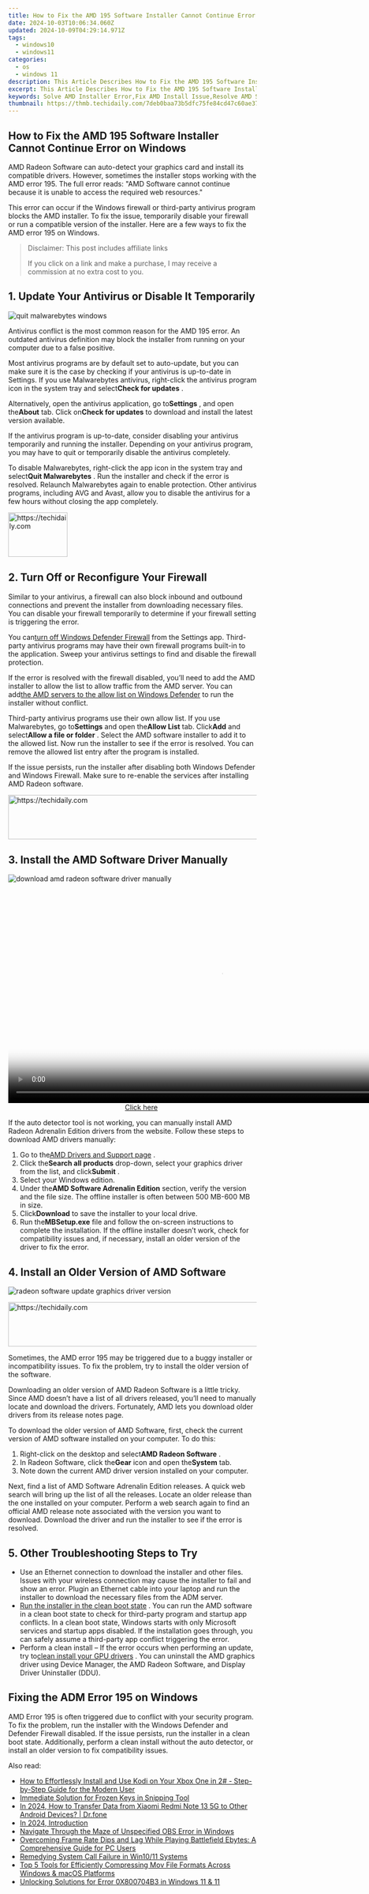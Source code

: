 ```yaml
---
title: How to Fix the AMD 195 Software Installer Cannot Continue Error on Windows
date: 2024-10-03T10:06:34.060Z
updated: 2024-10-09T04:29:14.971Z
tags:
  - windows10
  - windows11
categories:
  - os
  - windows 11
description: This Article Describes How to Fix the AMD 195 Software Installer Cannot Continue Error on Windows
excerpt: This Article Describes How to Fix the AMD 195 Software Installer Cannot Continue Error on Windows
keywords: Solve AMD Installer Error,Fix AMD Install Issue,Resolve AMD Setup Fail,Stop AMD Software Error,End AMD Installer Crash,Correct AMD Install Error,AMD Installer Error Fix
thumbnail: https://thmb.techidaily.com/7deb0baa73b5dfc75fe84cd47c60ae37428dbd6443868bb9392e788fdb87eec8.jpg
---
```


## How to Fix the AMD 195 Software Installer Cannot Continue Error on Windows

 AMD Radeon Software can auto-detect your graphics card and install its compatible drivers. However, sometimes the installer stops working with the AMD error 195\. The full error reads: "AMD Software cannot continue because it is unable to access the required web resources."

 This error can occur if the Windows firewall or third-party antivirus program blocks the AMD installer. To fix the issue, temporarily disable your firewall or run a compatible version of the installer. Here are a few ways to fix the AMD error 195 on Windows.

>  Disclaimer: This post includes affiliate links
>
>  If you click on a link and make a purchase, I may receive a commission at no extra cost to you.
>

## 1\. Update Your Antivirus or Disable It Temporarily

![quit malwarebytes windows](https://static1.makeuseofimages.com/wordpress/wp-content/uploads/2023/05/quit-malwarebytes-windows.jpg)

 Antivirus conflict is the most common reason for the AMD 195 error. An outdated antivirus definition may block the installer from running on your computer due to a false positive.

 Most antivirus programs are by default set to auto-update, but you can make sure it is the case by checking if your antivirus is up-to-date in Settings. If you use Malwarebytes antivirus, right-click the antivirus program icon in the system tray and select**Check for updates** .

 Alternatively, open the antivirus application, go to**Settings** , and open the**About** tab. Click on**Check for updates** to download and install the latest version available.

 If the antivirus program is up-to-date, consider disabling your antivirus temporarily and running the installer. Depending on your antivirus program, you may have to quit or temporarily disable the antivirus completely.

 To disable Malwarebytes, right-click the app icon in the system tray and select**Quit Malwarebytes** . Run the installer and check if the error is resolved. Relaunch Malwarebytes again to enable protection. Other antivirus programs, including AVG and Avast, allow you to disable the antivirus for a few hours without closing the app completely.

<!-- affiliate ads begin -->
<a href="https://bluettifr.pxf.io/c/5597632/2145079/17095" target="_top" id="2145079">
  <img src="//a.impactradius-go.com/display-ad/17095-2145079" border="0" alt="https://techidaily.com" width="120" height="90"/>
</a>
<img height="0" width="0" src="https://bluettifr.pxf.io/i/5597632/2145079/17095" style="position:absolute;visibility:hidden;" border="0" />
<!-- affiliate ads end -->

## 2\. Turn Off or Reconfigure Your Firewall

 Similar to your antivirus, a firewall can also block inbound and outbound connections and prevent the installer from downloading necessary files. You can disable your firewall temporarily to determine if your firewall setting is triggering the error.

 You can[turn off Windows Defender Firewall](https://www.makeuseof.com/windows-11-disable-microsoft-defender-firewall/) from the Settings app. Third-party antivirus programs may have their own firewall programs built-in to the application. Sweep your antivirus settings to find and disable the firewall protection.

 If the error is resolved with the firewall disabled, you’ll need to add the AMD installer to allow the list to allow traffic from the AMD server. You can add[the AMD servers to the allow list on Windows Defender](https://www.makeuseof.com/how-to-whitelist-files-windows-defender/) to run the installer without conflict.

 Third-party antivirus programs use their own allow list. If you use Malwarebytes, go to**Settings** and open the**Allow List** tab. Click**Add** and select**Allow a file or folder** . Select the AMD software installer to add it to the allowed list. Now run the installer to see if the error is resolved. You can remove the allowed list entry after the program is installed.

 If the issue persists, run the installer after disabling both Windows Defender and Windows Firewall. Make sure to re-enable the services after installing AMD Radeon software.

<!-- affiliate ads begin -->
<a href="https://ephamedtechinc.pxf.io/c/5597632/2136618/26400" target="_top" id="2136618">
  <img src="//a.impactradius-go.com/display-ad/26400-2136618" border="0" alt="https://techidaily.com" width="728" height="90"/>
</a>
<img height="0" width="0" src="https://ephamedtechinc.pxf.io/i/5597632/2136618/26400" style="position:absolute;visibility:hidden;" border="0" />
<!-- affiliate ads end -->

## 3\. Install the AMD Software Driver Manually

![download amd radeon software driver manually](https://static1.makeuseofimages.com/wordpress/wp-content/uploads/2023/05/download-amd-radeon-software-driver-manually.jpg)

<!-- affiliate ads begin -->
<span id="1424531">
					<video width="864" height="NaN" style="cursor:pointer"
           poster="//a.impactradius-go.com/display-clicktoplayimage/1424531.png"
           onclick="if(!this.playClicked){this.play();this.setAttribute('controls',true);this.playClicked=true;}">
	   <source src="//a.impactradius-go.com/display-ad/16446-1424531">
	   <img src="//a.impactradius-go.com/display-clicktoplayimage/1424531.png" style="border: none; height: 100%; width: 100%; object-fit: contain">
	</video>
	<div style="width:540px;text-align:center"><a href="javascript:window.open(decodeURIComponent('https%3A%2F%2Flaganoo.pxf.io%2Fc%2F5597632%2F1424531%2F16446'), '_blank');void(0);">Click here</a></div>
</span>
<img height="0" width="0" src="https://imp.pxf.io/i/5597632/1424531/16446" style="position:absolute;visibility:hidden;" border="0" />
<!-- affiliate ads end -->

 If the auto detector tool is not working, you can manually install AMD Radeon Adrenalin Edition drivers from the website. Follow these steps to download AMD drivers manually:

1. Go to the[AMD Drivers and Support page](https://www.amd.com/en/support) .
2. Click the**Search all products** drop-down, select your graphics driver from the list, and click**Submit** .
3. Select your Windows edition.
4. Under the**AMD Software Adrenalin Edition** section, verify the version and the file size. The offline installer is often between 500 MB-600 MB in size.
5. Click**Download** to save the installer to your local drive.
6. Run the**MBSetup.exe** file and follow the on-screen instructions to complete the installation. If the offline installer doesn’t work, check for compatibility issues and, if necessary, install an older version of the driver to fix the error.

## 4\. Install an Older Version of AMD Software

![radeon software update graphics driver version](https://static1.makeuseofimages.com/wordpress/wp-content/uploads/2023/05/radeon-software-update-graphics-driver.jpg)

<!-- affiliate ads begin -->
<a href="https://appsumo.8odi.net/c/5597632/2130871/7443" target="_top" id="2130871">
  <img src="//a.impactradius-go.com/display-ad/7443-2130871" border="0" alt="https://techidaily.com" width="728" height="90"/>
</a>
<img height="0" width="0" src="https://appsumo.8odi.net/i/5597632/2130871/7443" style="position:absolute;visibility:hidden;" border="0" />
<!-- affiliate ads end -->

 Sometimes, the AMD error 195 may be triggered due to a buggy installer or incompatibility issues. To fix the problem, try to install the older version of the software.

 Downloading an older version of AMD Radeon Software is a little tricky. Since AMD doesn’t have a list of all drivers released, you’ll need to manually locate and download the drivers. Fortunately, AMD lets you download older drivers from its release notes page.

 To download the older version of AMD Software, first, check the current version of AMD software installed on your computer. To do this:

1. Right-click on the desktop and select**AMD Radeon Software** .
2. In Radeon Software, click the**Gear** icon and open the**System** tab.
3. Note down the current AMD driver version installed on your computer.

 Next, find a list of AMD Software Adrenalin Edition releases. A quick web search will bring up the list of all the releases. Locate an older release than the one installed on your computer. Perform a web search again to find an official AMD release note associated with the version you want to download. Download the driver and run the installer to see if the error is resolved.

## 5\. Other Troubleshooting Steps to Try

* Use an Ethernet connection to download the installer and other files. Issues with your wireless connection may cause the installer to fail and show an error. Plugin an Ethernet cable into your laptop and run the installer to download the necessary files from the ADM server.
* [Run the installer in the clean boot state](https://www.makeuseof.com/clean-boot-windows-11/) . You can run the AMD software in a clean boot state to check for third-party program and startup app conflicts. In a clean boot state, Windows starts with only Microsoft services and startup apps disabled. If the installation goes through, you can safely assume a third-party app conflict triggering the error.
* Perform a clean install – If the error occurs when performing an update, try to[clean install your GPU drivers](https://www.makeuseof.com/how-to-cleanly-install-and-reinstall-gpu-drivers-on-windows/) . You can uninstall the AMD graphics driver using Device Manager, the AMD Radeon Software, and Display Driver Uninstaller (DDU).

## Fixing the ADM Error 195 on Windows

 AMD Error 195 is often triggered due to conflict with your security program. To fix the problem, run the installer with the Windows Defender and Defender Firewall disabled. If the issue persists, run the installer in a clean boot state. Additionally, perform a clean install without the auto detector, or install an older version to fix compatibility issues.

<ins class="adsbygoogle"
     style="display:block"
     data-ad-format="autorelaxed"
     data-ad-client="ca-pub-7571918770474297"
     data-ad-slot="1223367746"></ins>

<ins class="adsbygoogle"
     style="display:block"
     data-ad-client="ca-pub-7571918770474297"
     data-ad-slot="8358498916"
     data-ad-format="auto"
     data-full-width-responsive="true"></ins>

<span class="atpl-alsoreadstyle">Also read:</span>
<div><ul>
<li><a href="https://tech-haven.techidaily.com/how-to-effortlessly-install-and-use-kodi-on-your-xbox-one-in-2-step-by-step-guide-for-the-modern-user/"><u>How to Effortlessly Install and Use Kodi on Your Xbox One in 2# - Step-by-Step Guide for the Modern User</u></a></li>
<li><a href="https://win11.techidaily.com/immediate-solution-for-frozen-keys-in-snipping-tool/"><u>Immediate Solution for Frozen Keys in Snipping Tool</u></a></li>
<li><a href="https://android-transfer.techidaily.com/in-2024-how-to-transfer-data-from-xiaomi-redmi-note-13-5g-to-other-android-devices-drfone-by-drfone-transfer-from-android-transfer-from-android/"><u>In 2024, How to Transfer Data from Xiaomi Redmi Note 13 5G to Other Android Devices? | Dr.fone</u></a></li>
<li><a href="https://visual-screen-recording.techidaily.com/in-2024-introduction/"><u>In 2024, Introduction</u></a></li>
<li><a href="https://win11.techidaily.com/navigate-through-the-maze-of-unspecified-obs-error-in-windows/"><u>Navigate Through the Maze of Unspecified OBS Error in Windows</u></a></li>
<li><a href="https://win-blog.techidaily.com/overcoming-frame-rate-dips-and-lag-while-playing-battlefield-ebytes-a-comprehensive-guide-for-pc-users/"><u>Overcoming Frame Rate Dips and Lag While Playing Battlefield Ebytes: A Comprehensive Guide for PC Users</u></a></li>
<li><a href="https://win11.techidaily.com/remedying-system-call-failure-in-win1011-systems/"><u>Remedying System Call Failure in Win10/11 Systems</u></a></li>
<li><a href="https://tech-hub.techidaily.com/top-5-tools-for-efficiently-compressing-mov-file-formats-across-windows-and-macos-platforms/"><u>Top 5 Tools for Efficiently Compressing Mov File Formats Across Windows & macOS Platforms</u></a></li>
<li><a href="https://win11.techidaily.com/unlocking-solutions-for-error-0x800704b3-in-windows-11-and-11/"><u>Unlocking Solutions for Error 0X800704B3 in Windows 11 & 11</u></a></li>
</ul></div>

